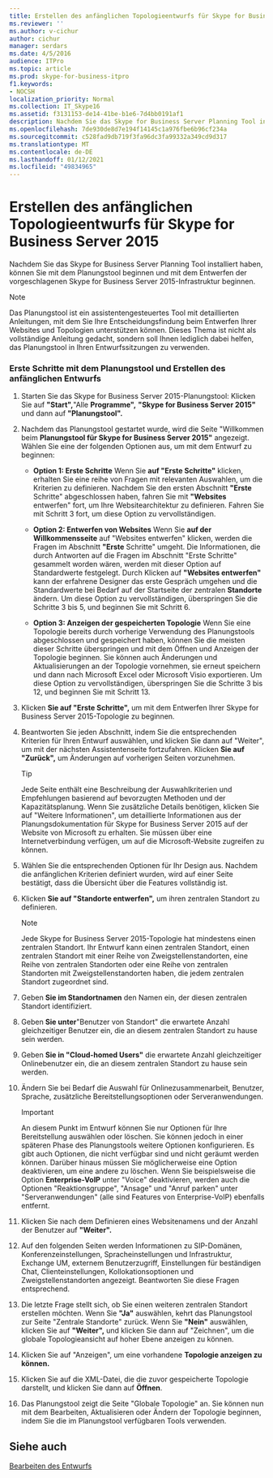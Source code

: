 ```yaml
---
title: Erstellen des anfänglichen Topologieentwurfs für Skype for Business Server 2015
ms.reviewer: ''
ms.author: v-cichur
author: cichur
manager: serdars
ms.date: 4/5/2016
audience: ITPro
ms.topic: article
ms.prod: skype-for-business-itpro
f1.keywords:
- NOCSH
localization_priority: Normal
ms.collection: IT_Skype16
ms.assetid: f3131153-de14-41be-b1e6-7d4bb0191af1
description: Nachdem Sie das Skype for Business Server Planning Tool installiert haben, können Sie das Planungstool starten und mit dem Entwerfen der vorgeschlagenen Skype for Business Server 2015-Infrastruktur beginnen.
ms.openlocfilehash: 7de930de8d7e194f14145c1a976fbe6b96cf234a
ms.sourcegitcommit: c528fad9db719f3fa96dc3fa99332a349cd9d317
ms.translationtype: MT
ms.contentlocale: de-DE
ms.lasthandoff: 01/12/2021
ms.locfileid: "49834965"
---
```

# <a name="create-the-initial-topology-design-for-skype-for-business-server-2015"></a>Erstellen des anfänglichen Topologieentwurfs für Skype for Business Server 2015

Nachdem Sie das Skype for Business Server Planning Tool installiert haben, können Sie mit dem Planungstool beginnen und mit dem Entwerfen der vorgeschlagenen Skype for Business Server 2015-Infrastruktur beginnen.

> [!NOTE]
>  Das Planungstool ist ein assistentengesteuertes Tool mit detaillierten Anleitungen, mit dem Sie Ihre Entscheidungsfindung beim Entwerfen Ihrer Websites und Topologien unterstützen können. Dieses Thema ist nicht als vollständige Anleitung gedacht, sondern soll Ihnen lediglich dabei helfen, das Planungstool in Ihren Entwurfssitzungen zu verwenden.

### <a name="to-get-started-using-the-planning-tool-and-create-the-initial-design"></a>Erste Schritte mit dem Planungstool und Erstellen des anfänglichen Entwurfs

1. Starten Sie das Skype for Business Server 2015-Planungstool: Klicken Sie auf **"Start",**"Alle **Programme",** **"Skype for Business Server 2015"** und dann auf **"Planungstool".**

2. Nachdem das Planungstool gestartet wurde, wird die Seite "Willkommen beim **Planungstool für Skype for Business Server 2015"** angezeigt. Wählen Sie eine der folgenden Optionen aus, um mit dem Entwurf zu beginnen:

   - **Option 1: Erste Schritte** Wenn Sie **auf "Erste Schritte"** klicken, erhalten Sie eine reihe von Fragen mit relevanten Auswahlen, um die Kriterien zu definieren. Nachdem Sie den ersten Abschnitt **"Erste** Schritte" abgeschlossen haben, fahren Sie mit **"Websites** entwerfen" fort, um Ihre Websitearchitektur zu definieren. Fahren Sie mit Schritt 3 fort, um diese Option zu vervollständigen.

   - **Option 2: Entwerfen von Websites** Wenn Sie **auf der Willkommensseite** auf "Websites entwerfen" klicken, werden die Fragen im Abschnitt **"Erste** Schritte" umgeht. Die Informationen, die durch Antworten auf die Fragen  im Abschnitt "Erste Schritte" gesammelt worden wären, werden mit dieser Option auf Standardwerte festgelegt. Durch Klicken auf **"Websites entwerfen"** kann der erfahrene Designer das erste Gespräch umgehen und die Standardwerte bei Bedarf auf der Startseite der zentralen **Standorte** ändern. Um diese Option zu vervollständigen, überspringen Sie die Schritte 3 bis 5, und beginnen Sie mit Schritt 6.

   - **Option 3: Anzeigen der gespeicherten Topologie** Wenn Sie eine Topologie bereits durch vorherige Verwendung des Planungstools abgeschlossen und gespeichert haben, können Sie die meisten dieser Schritte überspringen und mit dem Öffnen und Anzeigen der Topologie beginnen. Sie können auch Änderungen und Aktualisierungen an der Topologie vornehmen, sie erneut speichern und dann nach Microsoft Excel oder Microsoft Visio exportieren. Um diese Option zu vervollständigen, überspringen Sie die Schritte 3 bis 12, und beginnen Sie mit Schritt 13.

3. Klicken **Sie auf "Erste Schritte",** um mit dem Entwerfen Ihrer Skype for Business Server 2015-Topologie zu beginnen.

4. Beantworten Sie jeden Abschnitt, indem Sie die entsprechenden  Kriterien für Ihren Entwurf auswählen, und klicken Sie dann auf "Weiter", um mit der nächsten Assistentenseite fortzufahren. Klicken **Sie auf "Zurück",** um Änderungen auf vorherigen Seiten vorzunehmen.

    > [!TIP]
    > Jede Seite enthält eine Beschreibung der Auswahlkriterien und Empfehlungen basierend auf bevorzugten Methoden und der Kapazitätsplanung. Wenn Sie zusätzliche Details  benötigen, klicken Sie auf "Weitere Informationen", um detaillierte Informationen aus der Planungsdokumentation für Skype for Business Server 2015 auf der Website von Microsoft zu erhalten. Sie müssen über eine Internetverbindung verfügen, um auf die Microsoft-Website zugreifen zu können.

5. Wählen Sie die entsprechenden Optionen für Ihr Design aus. Nachdem die anfänglichen Kriterien definiert wurden, wird auf einer Seite bestätigt, dass die Übersicht über die Features vollständig ist.

6. Klicken **Sie auf "Standorte entwerfen",** um ihren zentralen Standort zu definieren.

    > [!NOTE]
    > Jede Skype for Business Server 2015-Topologie hat mindestens einen zentralen Standort. Ihr Entwurf kann einen zentralen Standort, einen zentralen Standort mit einer Reihe von Zweigstellenstandorten, eine Reihe von zentralen Standorten oder eine Reihe von zentralen Standorten mit Zweigstellenstandorten haben, die jedem zentralen Standort zugeordnet sind.

7. Geben **Sie im Standortnamen** den Namen ein, der diesen zentralen Standort identifiziert.

8. Geben **Sie unter**"Benutzer von Standort" die erwartete Anzahl gleichzeitiger Benutzer ein, die an diesem zentralen Standort zu hause sein werden.

9. Geben **Sie in "Cloud-homed Users"** die erwartete Anzahl gleichzeitiger Onlinebenutzer ein, die an diesem zentralen Standort zu hause sein werden.

10. Ändern Sie bei Bedarf die Auswahl für Onlinezusammenarbeit, Benutzer, Sprache, zusätzliche Bereitstellungsoptionen oder Serveranwendungen.

    > [!IMPORTANT]
    > An diesem Punkt im Entwurf können Sie nur Optionen für Ihre Bereitstellung auswählen oder löschen. Sie können jedoch in einer späteren Phase des Planungstools weitere Optionen konfigurieren. Es gibt auch Optionen, die nicht verfügbar sind und nicht geräumt werden können. Darüber hinaus müssen Sie möglicherweise eine Option deaktivieren, um eine andere zu löschen. Wenn Sie beispielsweise die Option **Enterprise-VoIP** unter "Voice" deaktivieren, werden  auch die Optionen "Reaktionsgruppe", "Ansage" und "Anruf parken" unter "Serveranwendungen" (alle sind Features von Enterprise-VoIP) ebenfalls entfernt.

11. Klicken Sie nach dem Definieren eines Websitenamens und der Anzahl der Benutzer auf **"Weiter".**

12. Auf den folgenden Seiten werden Informationen zu SIP-Domänen, Konferenzeinstellungen, Spracheinstellungen und Infrastruktur, Exchange UM, externem Benutzerzugriff, Einstellungen für beständigen Chat, Clienteinstellungen, Kollokationsoptionen und Zweigstellenstandorten angezeigt. Beantworten Sie diese Fragen entsprechend.

13. Die letzte Frage stellt sich, ob Sie einen weiteren zentralen Standort erstellen möchten. Wenn Sie **"Ja"** auswählen, kehrt das Planungstool zur Seite "Zentrale Standorte" zurück. Wenn Sie **"Nein"** auswählen, klicken  Sie auf **"Weiter",** und klicken Sie dann auf "Zeichnen", um die globale Topologieansicht auf hoher Ebene anzeigen zu können.

14. Klicken Sie auf "Anzeigen", um eine vorhandene **Topologie anzeigen zu können.**

15. Klicken Sie auf die XML-Datei, die die zuvor gespeicherte Topologie darstellt, und klicken Sie dann auf **Öffnen**.

16. Das Planungstool zeigt die Seite "Globale Topologie" an. Sie können nun mit dem Bearbeiten, Aktualisieren oder Ändern der Topologie beginnen, indem Sie die im Planungstool verfügbaren Tools verwenden.

## <a name="see-also"></a>Siehe auch

[Bearbeiten des Entwurfs](https://technet.microsoft.com/library/08f639ba-0e5f-4ae7-9191-c3d96c25b169.aspx)
